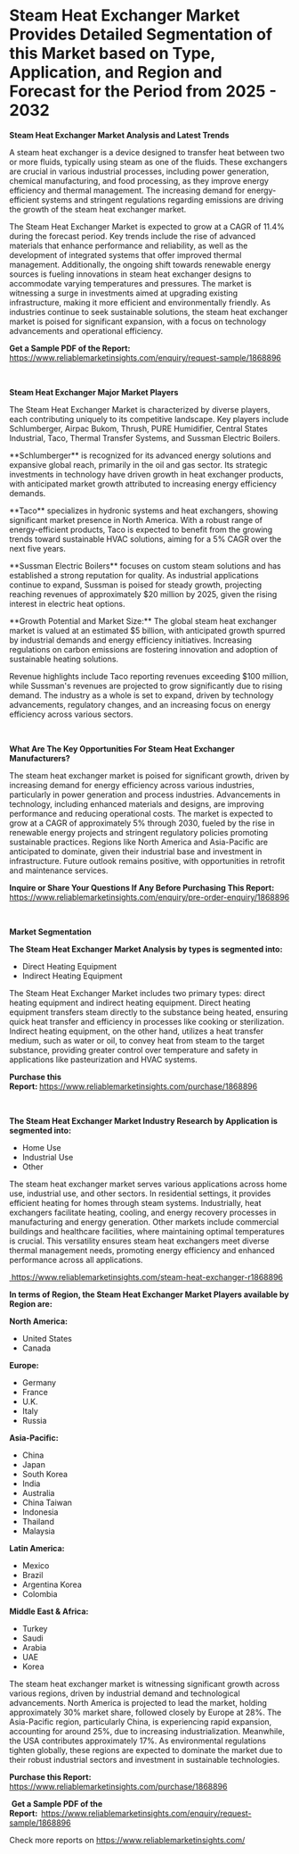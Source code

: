 <p><h1>Steam Heat Exchanger Market Provides Detailed Segmentation of this Market based on Type, Application, and Region and Forecast for the Period from 2025 - 2032</h1></p><p><strong>Steam Heat Exchanger Market Analysis and Latest Trends</strong></p>
<p><p>A steam heat exchanger is a device designed to transfer heat between two or more fluids, typically using steam as one of the fluids. These exchangers are crucial in various industrial processes, including power generation, chemical manufacturing, and food processing, as they improve energy efficiency and thermal management. The increasing demand for energy-efficient systems and stringent regulations regarding emissions are driving the growth of the steam heat exchanger market.</p><p>The Steam Heat Exchanger Market is expected to grow at a CAGR of 11.4% during the forecast period. Key trends include the rise of advanced materials that enhance performance and reliability, as well as the development of integrated systems that offer improved thermal management. Additionally, the ongoing shift towards renewable energy sources is fueling innovations in steam heat exchanger designs to accommodate varying temperatures and pressures. The market is witnessing a surge in investments aimed at upgrading existing infrastructure, making it more efficient and environmentally friendly. As industries continue to seek sustainable solutions, the steam heat exchanger market is poised for significant expansion, with a focus on technology advancements and operational efficiency.</p></p>
<p><strong>Get a Sample PDF of the Report:&nbsp;</strong> <a href="https://www.reliablemarketinsights.com/enquiry/request-sample/1868896?utm_campaign=2013&utm_medium=2&utm_source=Github&utm_content=ia&utm_term=16022025&utm_id=steam-heat-exchanger">https://www.reliablemarketinsights.com/enquiry/request-sample/1868896</a></p>
<p>&nbsp;</p>
<p><strong>Steam Heat Exchanger Major Market Players</strong></p>
<p><p>The Steam Heat Exchanger Market is characterized by diverse players, each contributing uniquely to its competitive landscape. Key players include Schlumberger, Airpac Bukom, Thrush, PURE Humidifier, Central States Industrial, Taco, Thermal Transfer Systems, and Sussman Electric Boilers. </p><p>**Schlumberger** is recognized for its advanced energy solutions and expansive global reach, primarily in the oil and gas sector. Its strategic investments in technology have driven growth in heat exchanger products, with anticipated market growth attributed to increasing energy efficiency demands.</p><p>**Taco** specializes in hydronic systems and heat exchangers, showing significant market presence in North America. With a robust range of energy-efficient products, Taco is expected to benefit from the growing trends toward sustainable HVAC solutions, aiming for a 5% CAGR over the next five years.</p><p>**Sussman Electric Boilers** focuses on custom steam solutions and has established a strong reputation for quality. As industrial applications continue to expand, Sussman is poised for steady growth, projecting reaching revenues of approximately $20 million by 2025, given the rising interest in electric heat options.</p><p>**Growth Potential and Market Size:** The global steam heat exchanger market is valued at an estimated $5 billion, with anticipated growth spurred by industrial demands and energy efficiency initiatives. Increasing regulations on carbon emissions are fostering innovation and adoption of sustainable heating solutions.</p><p>Revenue highlights include Taco reporting revenues exceeding $100 million, while Sussman's revenues are projected to grow significantly due to rising demand. The industry as a whole is set to expand, driven by technology advancements, regulatory changes, and an increasing focus on energy efficiency across various sectors.</p></p>
<p>&nbsp;</p>
<p><strong>What Are The Key Opportunities For Steam Heat Exchanger Manufacturers?</strong></p>
<p><p>The steam heat exchanger market is poised for significant growth, driven by increasing demand for energy efficiency across various industries, particularly in power generation and process industries. Advancements in technology, including enhanced materials and designs, are improving performance and reducing operational costs. The market is expected to grow at a CAGR of approximately 5% through 2030, fueled by the rise in renewable energy projects and stringent regulatory policies promoting sustainable practices. Regions like North America and Asia-Pacific are anticipated to dominate, given their industrial base and investment in infrastructure. Future outlook remains positive, with opportunities in retrofit and maintenance services.</p></p>
<p><strong>Inquire or Share Your Questions If Any Before Purchasing This Report:</strong> <a href="https://www.reliablemarketinsights.com/enquiry/pre-order-enquiry/1868896?utm_campaign=2013&utm_medium=2&utm_source=Github&utm_content=ia&utm_term=16022025&utm_id=steam-heat-exchanger">https://www.reliablemarketinsights.com/enquiry/pre-order-enquiry/1868896</a></p>
<p>&nbsp;</p>
<p><strong>Market Segmentation</strong></p>
<p><strong>The Steam Heat Exchanger Market Analysis by types is segmented into:</strong></p>
<p><ul><li>Direct Heating Equipment</li><li>Indirect Heating Equipment</li></ul></p>
<p><p>The Steam Heat Exchanger Market includes two primary types: direct heating equipment and indirect heating equipment. Direct heating equipment transfers steam directly to the substance being heated, ensuring quick heat transfer and efficiency in processes like cooking or sterilization. Indirect heating equipment, on the other hand, utilizes a heat transfer medium, such as water or oil, to convey heat from steam to the target substance, providing greater control over temperature and safety in applications like pasteurization and HVAC systems.</p></p>
<p><strong>Purchase this Report:&nbsp;</strong><a href="https://www.reliablemarketinsights.com/purchase/1868896?utm_campaign=2013&utm_medium=2&utm_source=Github&utm_content=ia&utm_term=16022025&utm_id=steam-heat-exchanger">https://www.reliablemarketinsights.com/purchase/1868896</a></p>
<p>&nbsp;</p>
<p><strong>The Steam Heat Exchanger Market Industry Research by Application is segmented into:</strong></p>
<p><ul><li>Home Use</li><li>Industrial Use</li><li>Other</li></ul></p>
<p><p>The steam heat exchanger market serves various applications across home use, industrial use, and other sectors. In residential settings, it provides efficient heating for homes through steam systems. Industrially, heat exchangers facilitate heating, cooling, and energy recovery processes in manufacturing and energy generation. Other markets include commercial buildings and healthcare facilities, where maintaining optimal temperatures is crucial. This versatility ensures steam heat exchangers meet diverse thermal management needs, promoting energy efficiency and enhanced performance across all applications.</p></p>
<p><a href="https://www.reliablemarketinsights.com/steam-heat-exchanger-r1868896?utm_campaign=2013&utm_medium=2&utm_source=Github&utm_content=ia&utm_term=16022025&utm_id=steam-heat-exchanger">&nbsp;https://www.reliablemarketinsights.com/steam-heat-exchanger-r1868896</a></p>
<p><strong>In terms of Region, the Steam Heat Exchanger Market Players available by Region are:</strong></p>
<p>
    <p> <strong> North America: </strong>
        <ul>
            <li>United States</li>
            <li>Canada</li>
        </ul>
        </p> 
    <p> <strong> Europe: </strong>
        <ul>
            <li>Germany</li>
            <li>France</li>
            <li>U.K.</li>
            <li>Italy</li>
            <li>Russia</li>
        </ul>
        </p> 
    <p> <strong> Asia-Pacific: </strong>
        <ul>
            <li>China</li>
            <li>Japan</li>
            <li>South Korea</li>
            <li>India</li>
            <li>Australia</li>
            <li>China Taiwan</li>
            <li>Indonesia</li>
            <li>Thailand</li>
            <li>Malaysia</li>
        </ul>
        </p> 
    <p> <strong> Latin America: </strong>
        <ul>
            <li>Mexico</li>
            <li>Brazil</li>
            <li>Argentina Korea</li>
            <li>Colombia</li>
        </ul>
        </p> 
    <p> <strong> Middle East & Africa: </strong>
        <ul>
            <li>Turkey</li>
            <li>Saudi</li>
            <li>Arabia</li>
            <li>UAE</li>
            <li>Korea</li>
        </ul>
    </p>
    </p>
<p><p>The steam heat exchanger market is witnessing significant growth across various regions, driven by industrial demand and technological advancements. North America is projected to lead the market, holding approximately 30% market share, followed closely by Europe at 28%. The Asia-Pacific region, particularly China, is experiencing rapid expansion, accounting for around 25%, due to increasing industrialization. Meanwhile, the USA contributes approximately 17%. As environmental regulations tighten globally, these regions are expected to dominate the market due to their robust industrial sectors and investment in sustainable technologies.</p></p>
<p><strong>Purchase this Report: </strong><a href="https://www.reliablemarketinsights.com/purchase/1868896?utm_campaign=2013&utm_medium=2&utm_source=Github&utm_content=ia&utm_term=16022025&utm_id=steam-heat-exchanger">https://www.reliablemarketinsights.com/purchase/1868896</a></p>
<p>&nbsp;<strong>Get a Sample PDF of the Report:&nbsp;&nbsp;</strong><a href="https://www.reliablemarketinsights.com/enquiry/request-sample/1868896?utm_campaign=2013&utm_medium=2&utm_source=Github&utm_content=ia&utm_term=16022025&utm_id=steam-heat-exchanger">https://www.reliablemarketinsights.com/enquiry/request-sample/1868896</a></p>
<p><strong></strong></p>
<p>Check more reports on <a href="https://www.reliablemarketinsights.com/?utm_campaign=2013&utm_medium=2&utm_source=Github&utm_content=ia&utm_term=16022025&utm_id=steam-heat-exchanger">https://www.reliablemarketinsights.com/</a></p>